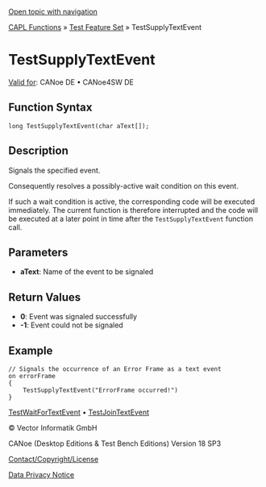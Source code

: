 [Open topic with navigation](../../../../../CANoeDEFamily.htm#Topics/CAPLFunctions/Test/Functions/CAPLfunctionTestSupplyTextEvent.md)

[CAPL Functions](../../CAPLfunctions.md) » [Test Feature Set](../CAPLfunctionsTFSOverview.md) » TestSupplyTextEvent

# TestSupplyTextEvent

[Valid for](../../../Shared/FeatureAvailability.md): CANoe DE • CANoe4SW DE

## Function Syntax

```plaintext
long TestSupplyTextEvent(char aText[]);
```

## Description

Signals the specified event.

Consequently resolves a possibly-active wait condition on this event.

If such a wait condition is active, the corresponding code will be executed immediately. The current function is therefore interrupted and the code will be executed at a later point in time after the `TestSupplyTextEvent` function call.

## Parameters

- **aText**: Name of the event to be signaled

## Return Values

- **0**: Event was signaled successfully
- **-1**: Event could not be signaled

## Example

```plaintext
// Signals the occurrence of an Error Frame as a text event
on errorFrame
{
    TestSupplyTextEvent("ErrorFrame occurred!")
}
```

[TestWaitForTextEvent](CAPLfunctionTestWaitForTextEvent.md) • [TestJoinTextEvent](CAPLfunctionTestJoinTextEvent.md)

© Vector Informatik GmbH

CANoe (Desktop Editions & Test Bench Editions) Version 18 SP3

[Contact/Copyright/License](../../../Shared/ContactCopyrightLicense.md)

[Data Privacy Notice](https://www.vector.com/int/en/company/get-info/privacy-policy/)

